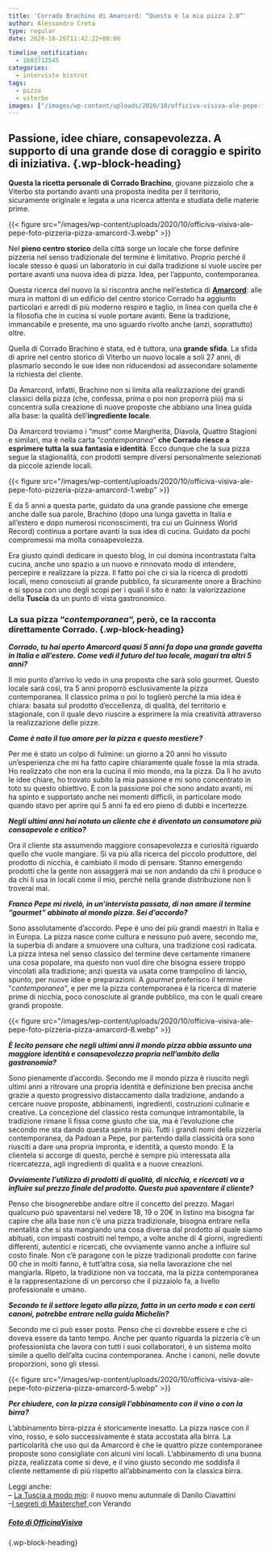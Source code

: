 ```yaml
---
title: 'Corrado Brachino di Amarcord: “Questa è la mia pizza 2.0”'
author: Alessandro Creta
type: regular
date: 2020-10-26T11:42:22+00:00

timeline_notification:
  - 1603712545
categories:
  - interviste bistrot
tags:
  - pizza
  - viterbo
images: ["/images/wp-content/uploads/2020/10/officiva-visiva-ale-pepe-foto-pizzeria-pizza-amarcord-9.webp"]
---
```

## Passione, idee chiare, consapevolezza. A supporto di una grande dose di coraggio e spirito di iniziativa.  {.wp-block-heading}

**Questa la ricetta personale di Corrado Brachino**, giovane pizzaiolo che a Viterbo sta portando avanti una proposta inedita per il territorio, sicuramente originale e legata a una ricerca attenta e studiata delle materie prime. 


{{< figure src="/images/wp-content/uploads/2020/10/officiva-visiva-ale-pepe-foto-pizzeria-pizza-amarcord-3.webp" >}}


Nel **pieno centro storico** della città sorge un locale che forse definire pizzeria nel senso tradizionale del termine è limitativo. Proprio perché il locale stesso è quasi un laboratorio in cui dalla tradizione si vuole uscire per portare avanti una nuova idea di pizza. Idea, per l&#8217;appunto, contemporanea. 

Questa ricerca del nuovo la si riscontra anche nell&#8217;estetica di **<a href="https://it-it.facebook.com/Amarcordviterbo/" target="_blank" rel="noreferrer noopener">Amarcord</a>**: alle mura in mattoni di un edificio del centro storico Corrado ha aggiunto particolari e arredi di più moderno respiro e taglio, in linea con quella che è la filosofia che in cucina si vuole portare avanti. Bene la tradizione, immancabile e presente, ma uno sguardo rivolto anche (anzi, soprattutto) oltre.

Quella di Corrado Brachino è stata, ed è tuttora, una **grande sfida**. La sfida di aprire nel centro storico di Viterbo un nuovo locale a soli 27 anni, di plasmarlo secondo le sue idee non riducendosi ad assecondare solamente la richiesta del cliente. 

Da Amarcord, infatti, Brachino non si limita alla realizzazione dei grandi classici della pizza (che, confessa, prima o poi non proporrà più) ma si concentra sulla creazione di nuove proposte che abbiano una linea guida alla base: la qualità dell&#8217;**ingrediente locale**. 

Da Amarcord troviamo i &#8220;_must_&#8221; come Margherita, Diavola, Quattro Stagioni e similari, ma è nella carta &#8220;_contemporanea_&#8221; **che Corrado riesce a esprimere tutta la sua fantasia e identità**. Ecco dunque che la sua pizza segue la stagionalità, con prodotti sempre diversi personalmente selezionati da piccole aziende locali.


{{< figure src="/images/wp-content/uploads/2020/10/officiva-visiva-ale-pepe-foto-pizzeria-pizza-amarcord-1.webp" >}}


E da 5 anni a questa parte, guidato da una grande passione che emerge anche dalle sua parole, Brachino (dopo una lunga gavetta in Italia e all&#8217;estero e dopo numerosi riconoscimenti, tra cui un Guinness World Record) continua a portare avanti la sua idea di cucina. Guidato da pochi compromessi ma molta consapevolezza.

Era giusto quindi dedicare in questo blog, in cui domina incontrastata l&#8217;alta cucina, anche uno spazio a un nuovo e rinnovato modo di intendere, percepire e realizzare la pizza. Il fatto poi che ci sia la ricerca di prodotti locali, meno conosciuti al grande pubblico, fa sicuramente onore a Brachino e si sposa con uno degli scopi per i quali il sito è nato: la valorizzazione della **Tuscia** da un punto di vista gastronomico.

### La sua pizza &#8220;_contemporanea_&#8220;, però, ce la racconta direttamente Corrado. {.wp-block-heading}

**_Corrado, tu hai aperto Amarcord quasi 5 anni fa dopo una grande gavetta in Italia e all&#8217;estero. Come vedi il futuro del tuo locale, magari tra altri 5 anni?_**

Il mio punto d&#8217;arrivo lo vedo in una proposta che sarà solo gourmet. Questo locale sarà così, tra 5 anni proporrò esclusivamente la pizza contemporanea. Il classico prima o poi lo toglierò perché la mia idea è chiara: basata sul prodotto d&#8217;eccellenza, di qualità, del territorio e stagionale, con il quale devo riuscire a esprimere la mia creatività attraverso la realizzazione delle pizze. 

**_Come è nato il tuo amore per la pizza e questo mestiere?_**

Per me è stato un colpo di fulmine: un giorno a 20 anni ho vissuto un&#8217;esperienza che mi ha fatto capire chiaramente quale fosse la mia strada. Ho realizzato che non era la cucina il mio mondo, ma la pizza. Da lì ho avuto le idee chiare, ho trovato subito la mia passione e mi sono concentrato in toto su questo obiettivo. È con la passione poi che sono andato avanti, mi ha spinto e supportato anche nei momenti difficili, in particolare modo quando stavo per aprire qui 5 anni fa ed ero pieno di dubbi e incertezze.

**_Negli ultimi anni hai notato un cliente che è diventato un consumatore più consapevole e critico?_**

Ora il cliente sta assumendo maggiore consapevolezza e curiosità riguardo quello che vuole mangiare. Si va più alla ricerca del piccolo produttore, del prodotto di nicchia, è cambiato il modo di pensare. Stanno emergendo prodotti che la gente non assaggerà mai se non andando da chi li produce o da chi li usa in locali come il mio, perché nella grande distribuzione non li troverai mai.

**_Franco Pepe mi rivelò, in un&#8217;intervista passata, di non amare il termine &#8220;gourmet&#8221; abbinato al mondo pizza. Sei d&#8217;accordo?_**

Sono assolutamente d&#8217;accordo. Pepe è uno dei più grandi maestri in Italia e in Europa. La pizza nasce come cultura e nessuno può avere, secondo me, la superbia di andare a smuovere una cultura, una tradizione così radicata. La pizza intesa nel senso classico del termine deve certamente rimanere una cosa popolare, ma questo non vuol dire che bisogna essere troppo vincolati alla tradizione; anzi questa va usata come trampolino di lancio, spunto, per nuove idee e preparazioni. A _gourmet_ preferisco il termine &#8220;_contemporaneo_&#8220;, e per me la pizza contemporanea è la ricerca di materie prime di nicchia, poco conosciute al grande pubblico, ma con le quali creare grandi proposte.


{{< figure src="/images/wp-content/uploads/2020/10/officiva-visiva-ale-pepe-foto-pizzeria-pizza-amarcord-8.webp" >}}




**_È lecito pensare che negli ultimi anni il mondo pizza abbia assunto una maggiore identità e consapevolezza propria nell&#8217;ambito della gastronomia?_**

Sono pienamente d&#8217;accordo. Secondo me il mondo pizza è riuscito negli ultimi anni a ritrovare una propria identità e definizione ben precisa anche grazie a questo progressivo distaccamento dalla tradizione, andando a cercare nuove proposte, abbinamenti, ingredienti, costruzioni culinarie e creative. La concezione del classico resta comunque intramontabile, la tradizione rimane lì fissa come giusto che sia, ma è l&#8217;evoluzione che secondo me sta dando questa spinta in più. Tutti i grandi nomi della pizzeria contemporanea, da Padoan a Pepe, pur partendo dalla classicità ora sono riusciti a dare una propria impronta, e identità, a questo mondo. E la clientela si accorge di questo, perché è sempre più interessata alla ricercatezza, agli ingredienti di qualità e a nuove creazioni.

**_Ovviamente l&#8217;utilizzo di prodotti di qualità, di nicchia, e ricercati va a influire sul prezzo finale del prodotto. Questo può spaventare il cliente?_**

Penso che bisognerebbe andare oltre il concetto del prezzo. Magari qualcuno può spaventarsi nel vedere 18, 19 o 20€ in listino ma bisogna far capire che alla base non c&#8217;è una pizza tradizionale, bisogna entrare nella mentalità che si sta mangiando una cosa diversa dal prodotto al quale siamo abituati, con impasti costruiti nel tempo, a volte anche di 4 giorni, ingredienti differenti, autentici e ricercati, che ovviamente vanno anche a influire sul costo finale. Non c&#8217;è paragone con le pizze tradizionali prodotte con farine 00 che in molti fanno, è tutt&#8217;altra cosa, sia nella lavorazione che nel mangiarla. Ripeto, la tradizione non va toccata, ma la pizza contemporanea è la rappresentazione di un percorso che il pizzaiolo fa, a livello professionale e umano.

**_Secondo te il settore legato alla pizza, fatta in un certo modo e con certi canoni, potrebbe entrare nella guida Michelin?_**

Secondo me ci può esser posto. Penso che ci dovrebbe essere e che ci doveva essere da tanto tempo. Anche per quanto riguarda la pizzeria c&#8217;è un professionista che lavora con tutti i suoi collaboratori, è un sistema molto simile a quello dell&#8217;alta cucina contemporanea. Anche i canoni, nelle dovute proporzioni, sono gli stessi.


{{< figure src="/images/wp-content/uploads/2020/10/officiva-visiva-ale-pepe-foto-pizzeria-pizza-amarcord-5.webp" >}}


  
**_Per chiudere, con la pizza consigli l&#8217;abbinamento con il vino o con la birra?_**

L&#8217;abbinamento birra-pizza è storicamente inesatto. La pizza nasce con il vino, rosso, e solo successivamente è stata accostata alla birra. La particolarità che uso qui da Amarcord è che le quattro pizze contemporanee proposte sono consigliate con alcuni vini locali. L&#8217;abbinamento di una buona pizza, realizzata come si deve, e il vino giusto secondo me soddisfa il cliente nettamente di più rispetto all&#8217;abbinamento con la classica birra.

Leggi anche:  
&#8211; <a rel="noreferrer noopener" href="https://aleepepe.com/2020/10/19/danilo-ciavattini-ristorante-menu/" target="_blank">La Tuscia a modo mio</a>: il nuovo menu autunnale di Danilo Ciavattini  
&#8211;<a rel="noreferrer noopener" href="https://aleepepe.com/2020/09/07/segreti-masterchef-verando/" target="_blank">I segreti di Masterchef </a>con Verando

##### **<a href="https://www.officinavisiva.it/" target="_blank" rel="noreferrer noopener">Foto di OfficinaVisiva</a>**  
 {.wp-block-heading}